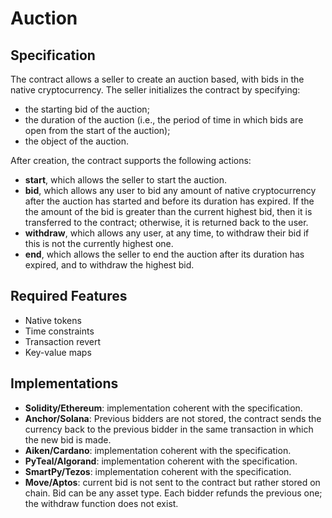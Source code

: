 # Auction

## Specification

The contract allows a seller to create an auction based, with bids in the native cryptocurrency.
The seller initializes the contract by specifying:
- the starting bid of the auction;
- the duration of the auction (i.e., the period of time in which bids are open from the start of the auction);
- the object of the auction.

After creation, the contract supports the following actions:
- **start**, which allows the seller to start the auction. 
- **bid**, which allows any user to bid any amount of native cryptocurrency after the auction has started and before its duration has expired. If the the amount of the bid is greater than the current highest bid, then it is transferred to the contract; otherwise, it is returned back to the user.
- **withdraw**, which allows any user, at any time, to withdraw their bid if this is not the currently highest one.
- **end**, which allows the seller to end the auction after its duration has expired, and to withdraw the highest bid.

## Required Features

- Native tokens
- Time constraints
- Transaction revert
- Key-value maps

## Implementations

- **Solidity/Ethereum**: implementation coherent with the specification.
- **Anchor/Solana**: Previous bidders are not stored, the contract sends the currency back to the previous bidder in the same transaction in which the new bid is made. 
- **Aiken/Cardano**: implementation coherent with the specification.
- **PyTeal/Algorand**: implementation coherent with the specification.
- **SmartPy/Tezos**: implementation coherent with the specification.
- **Move/Aptos**: current bid is not sent to the contract but rather stored on chain. Bid can be any asset type. Each bidder refunds the previous one; the withdraw function does not exist.
